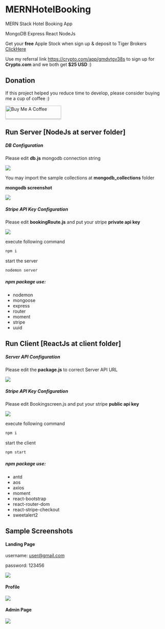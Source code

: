 # MERNHotelBooking
MERN Stack Hotel Booking App

MongoDB Express React NodeJs

Get your **free** Apple Stock when sign up & deposit to Tiger Brokers 
[ClickHere](https://www.tigerbrokers.com.sg/activity/forapp/invitflow-intl/signup.html?template=invite202011&lang=en_US&invite=E9WV2L)

Use my referral link https://crypto.com/app/gmdvtgv38s to sign up for **Crypto.com** and we both get **$25 USD** :)

## Donation

If this project helped you reduce time to develop, please consider buying me a cup of coffee :)

<a href="https://www.buymeacoffee.com/ongyishen" 
target="_blank">
<img src="https://www.buymeacoffee.com/assets/img/custom_images/orange_img.png" 
alt="Buy Me A Coffee" style="height: 41px !important;width: 174px !important;box-shadow: 0px 3px 2px 0px rgba(190, 190, 190, 0.5) !important;-webkit-box-shadow: 0px 3px 2px 0px rgba(190, 190, 190, 0.5) !important;" ></a>

## Run Server [NodeJs at server folder]

##### DB Configuration

Please edit **db.js** mongodb connection string 

<img src="https://github.com/ongyishen/MERNHotelBooking/blob/main/ServerDBConfig.PNG?raw=true" />

You may import the sample collections at **mongodb_collections** folder

**mongodb screenshot**

<img src="https://github.com/ongyishen/MERNHotelBooking/blob/main/SampleDB.PNG?raw=true" />

##### Stripe API Key Configuration

Please edit **bookingRoute.js** and put your stripe **private api key**

<img src="https://github.com/ongyishen/MERNHotelBooking/blob/main/StripePrivateAPIKey.PNG?raw=true" />

execute following command

```bash
npm i
```

start the server

```bash
nodemon server
```

##### npm package use:

- nodemon
- mongoose
- express
- router
- moment
- stripe
- uuid



## Run Client [ReactJs at client folder]

##### Server API Configuration

Please edit the **package.js** to correct Server API URL

<img src="https://github.com/ongyishen/MERNHotelBooking/blob/main/ClientServerProxy.PNG?raw=true" />

##### Stripe API Key Configuration

Please edit Bookingscreen.js and put your stripe **public api key**

<img src="https://github.com/ongyishen/MERNHotelBooking/blob/main/StripePublicAPIKey.PNG?raw=true" />

execute following command

```bash
npm i
```

start the client

```bash
npm start
```

##### npm package use:

- antd
- aos
- axios
- moment
- react-bootstrap
- react-router-dom
- react-stripe-checkout
- sweetalert2

## Sample Screenshots

#### Landing Page

username: user@gmail.com

password: 123456

<img src="https://github.com/ongyishen/MERNHotelBooking/blob/main/Sample.gif?raw=true" />

#### Profile

<img src="https://github.com/ongyishen/MERNHotelBooking/blob/main/SampleCancel.gif?raw=true" />

#### Admin Page

<img src="https://github.com/ongyishen/MERNHotelBooking/blob/main/SampleAdmin.gif?raw=true" />
